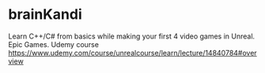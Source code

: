 # brainKandi
Learn C++/C# from basics while making your first 4 video games in Unreal. Epic Games. Udemy course
https://www.udemy.com/course/unrealcourse/learn/lecture/14840784#overview
